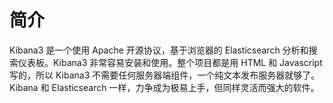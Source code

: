 # 简介

Kibana3 是一个使用 Apache 开源协议，基于浏览器的 Elasticsearch 分析和搜索仪表板。Kibana3 非常容易安装和使用。整个项目都是用 HTML 和 Javascript 写的，所以 Kibana3 不需要任何服务器端组件，一个纯文本发布服务器就够了。Kibana 和 Elasticsearch 一样，力争成为极易上手，但同样灵活而强大的软件。
